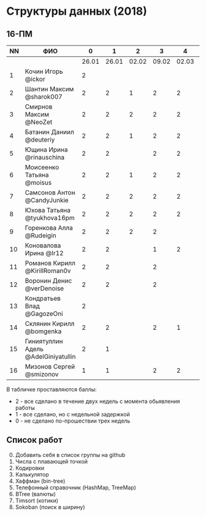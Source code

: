 # Структуры данных (2018)
## 16-ПМ

| NN  | ФИО                                 | 0     | 1     | 2     | 3     | 4     | 5     | 6     | 7     | 8     |
| --- | ----------------------------------- | ----- | ----- | ----- | ----- | ----- | ----- | ----- | ----- | ----- |
|     |                                     | 26.01 | 26.01 | 02.02 | 09.02 | 02.03 | 02.03 | 09.03 | 16.03 |       |
| 1   | Кочин Игорь @ickor                  | 2     |       |       |       |       |       |       |       |       |
| 2   | Шантин Максим @sharok007            | 2     | 2     | 1     | 2     | 2     |       |       |       |       |
| 3   | Смирнов Максим @NeoZet              | 2     | 2     | 2     | 2     | 2     | 2     |       |       |       |
| 4   | Батанин Даниил  @deuteriy           | 2     | 2     | 1     | 2     | 2     | 2     |       |       |       |
| 5   | Ющина Ирина  @rinauschina           | 2     | 2     |       | 2     | 2     | 2     |       |       |       |
| 6   | Моисеенко Татьяна @moisus           | 2     | 2     | 1     | 2     | 2     |       |       |       |       |
| 7   | Самсонов Антон @CandyJunkie         | 2     | 2     | 2     | 2     | 2     | 2     | 1     | 2     |       |
| 8   | Юхова Татьяна @tyukhova16pm         | 2     | 2     | 2     | 2     | 2     | 1     |       |       |       |
| 9   | Горенкова Алла  @Rudeigin           | 2     | 2     | 2     | 2     |       |       |       |       |       |
| 10  | Коновалова Ирина @Ir12              | 2     | 2     |       | 1     | 2     |2      |       |       |       |
| 11  | Романов Кирилл @KirillRoman0v       | 2     | 2     |       | 2     |       |       |       |       |       |
| 12  | Воронин Денис @verDenoise           | 2     | 2     |       | 2     |       |       |       |       |       |
| 13  | Кондратьев Влад @GagozeOni          | 2     |       |       |       |       |       |       |       |       |
| 14  | Склянин Кирилл @bomgenka            | 2     | 2     |       | 2     | 1     |       |       |       |       |
| 15  | Гиниятуллин Адель @AdelGiniyatullin | 2     | 1     |       |       |       |       |       |       |       |
| 16  | Мизонов Сергей @smizonov            | 1     | 1     |       | 2     | 2     |       |       |       |       |

В табличке проставляются баллы:
- 2 - все сделано в течение двух недель с момента обьявления работы
- 1 - все сделано, но с недельной задержкой
- 0 - не сделано по-прошествии трех недель

## Список работ
0. Добавить себя в список группы на github
1. Числа с плавающей точкой
2. Кодировки
3. Калькулятор
4. Хаффман (bin-tree)
5. Телефонный справочник (HashMap, TreeMap)
6. BTree (валюты)
7. Timsort (котики)
8. Sokoban (поиск в ширину)
